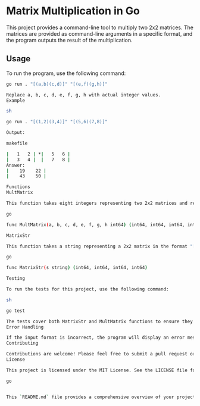 # Matrix Multiplication in Go

This project provides a command-line tool to multiply two 2x2 matrices. The matrices are provided as command-line arguments in a specific format, and the program outputs the result of the multiplication.

## Usage

To run the program, use the following command:

```sh
go run . "[(a,b)(c,d)]" "[(e,f)(g,h)]"

Replace a, b, c, d, e, f, g, h with actual integer values.
Example

sh

go run . "[(1,2)(3,4)]" "[(5,6)(7,8)]"

Output:

makefile

|   1   2 | *|   5   6 | 
|   3   4 |  |   7   8 | 
Answer:
|    19    22 |
|    43    50 | 

Functions
MultMatrix

This function takes eight integers representing two 2x2 matrices and returns four integers representing the result of their multiplication.

go

func MultMatrix(a, b, c, d, e, f, g, h int64) (int64, int64, int64, int64)

MatrixStr

This function takes a string representing a 2x2 matrix in the format "[(a,b)(c,d)]" and returns four integers representing the matrix elements.

go

func MatrixStr(s string) (int64, int64, int64, int64)

Testing

To run the tests for this project, use the following command:

sh

go test

The tests cover both MatrixStr and MultMatrix functions to ensure they work correctly with various input values.
Error Handling

If the input format is incorrect, the program will display an error message and exit. Ensure that the matrices are provided in the correct format as shown in the usage example.
Contributing

Contributions are welcome! Please feel free to submit a pull request or open an issue to improve the code or add new features.
License

This project is licensed under the MIT License. See the LICENSE file for details.

go


This `README.md` file provides a comprehensive overview of your project, including usage instructions, function descriptions, testing information, error handling, contributing guidelines, and licensing information.

